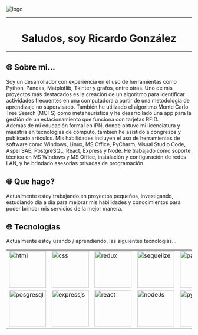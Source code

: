 ![logo](https://upload.wikimedia.org/wikipedia/commons/c/c7/Saturn_during_Equinox.jpg)

<hr>


<h1 align="center">Saludos, soy Ricardo González</h1>

<hr>

<h2>🌐 Sobre mi...</h2>
<p
   <br>
  Soy un desarrollador con experiencia en el uso de herramientas como Python, Pandas, Matplotlib, Tkinter y grafos, entre otras. Uno de mis proyectos más destacados es la creación de un algoritmo para identificar actividades frecuentes en una computadora a partir de una metodología de aprendizaje no supervisado. También he utilizado el algoritmo Monte Carlo Tree Search (MCTS) como metaheurística y he desarrollado una app para la gestión de un estacionamiento que funciona con tarjetas RFID.
  <br/>
  Además de mi educación formal en IPN, donde obtuve mi licenciatura y maestría en tecnologías de cómputo, también he asistido a congresos y publicado artículos. Mis habilidades incluyen el uso de herramientas de software como Windows, Linux, MS Office, PyCharm, Visual Studio Code, Aspel SAE, PostgreSQL, React, Express y Node. He trabajado como soporte técnico en MS Windows y MS Office, instalación y configuración de redes LAN, y he brindado asesorías privadas de programación.
</p>

<h2>🌐 Que hago? </h2>
<p>Actualmente estoy trabajando en proyectos pequeños, investigando, estudiando día a día para mejorar mis habilidades y conocimientos para poder brindar mis servicios de la mejor manera.</p>

<h2>🌐 Tecnologías </h2>
<p>Actualmente estoy usando / aprendiendo, las siguientes tecnologías...<br/></p>

<table align="center">
  
  <tr>
     <td>
    <img src="https://cdn.icon-icons.com/icons2/2107/PNG/512/file_type_html_icon_130541.png" alt="html" width="100px" height="100px"/>
  </td>
   <td>
    <img src="https://cdn.icon-icons.com/icons2/2107/PNG/512/file_type_css_icon_130661.png" alt="css" width="100px" height="100px"/>
  </td>     
      <td>
    <img src="https://cdn.icon-icons.com/icons2/2415/PNG/512/redux_original_logo_icon_146365.png" alt="redux" width="100px" height="100px"/>
  </td>   
   <td>
    <img src="https://cdn.icon-icons.com/icons2/2699/PNG/512/sequelizejs_logo_icon_170747.png" alt="sequelize" width="100px" height="100px"/>
  </td>
       <td>
    <img src="https://cdn.icon-icons.com/icons2/3914/PNG/512/pandas_logo_icon_248897.png" alt="pandas" width="100px" height="100px"/>
  </td>   
  </tr>
  
   
   <tr>
      <td>
    <img src="https://uxwing.com/wp-content/themes/uxwing/download/brands-and-social-media/postgresql-icon.png" alt="posgresql" width="100px" height="100px"/>
  </td>
       <td>
    <img src="https://cdn.icon-icons.com/icons2/2699/PNG/512/expressjs_logo_icon_169185.png" alt="expressjs" width="100px" height="100px"/>
  </td>
       <td>
    <img src="https://cdn.icon-icons.com/icons2/2415/PNG/512/react_original_logo_icon_146374.png" alt="react" width="100px" height="100px"/>
  </td>
      <td>
    <img src="https://cdn.icon-icons.com/icons2/2699/PNG/512/nodejs_logo_icon_169910.png" alt="nodeJs" width="100px" height="100px"/>
  </td>
      <td>
    <img src="https://cdn.icon-icons.com/icons2/2699/PNG/512/python_logo_icon_168886.png" alt="python" width="100px" height="100px"/>
  </td>  
  </tr>
  
</table>



<!--EMOJIS QUE QUIZAS PUEDA LLEGAR A UTILIZAR 💠❌🎶🔴🟠🟡🟢🔵🟣⚫⚪🟤🔸🔹🔷🔲🔳🇦🇷🏕️⛺🎮🎸🐶🐎🦁😎🤩🥳😂😃👾🤖🙌🤝-->
